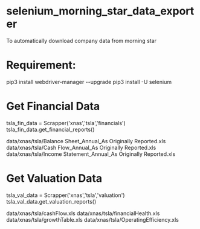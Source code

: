 # selenium_morning_star_data_exporter
To automatically download company data from morning star


# Requirement:
pip3 install webdriver-manager --upgrade
pip3 install -U selenium


# Get Financial Data
tsla_fin_data = Scrapper('xnas','tsla','financials')
tsla_fin_data.get_financial_reports()

<!-- new folder will be created to store the reports -->
data/xnas/tsla/Balance Sheet_Annual_As Originally Reported.xls
data/xnas/tsla/Cash Flow_Annual_As Originally Reported.xls
data/xnas/tsla/Income Statement_Annual_As Originally Reported.xls


# Get Valuation Data
tsla_val_data = Scrapper('xnas','tsla','valuation')
tsla_val_data.get_valuation_reports()

<!-- new folder will be created to store the reports -->
data/xnas/tsla/cashFlow.xls
data/xnas/tsla/financialHealth.xls
data/xnas/tsla/growthTable.xls
data/xnas/tsla/OperatingEfficiency.xls
